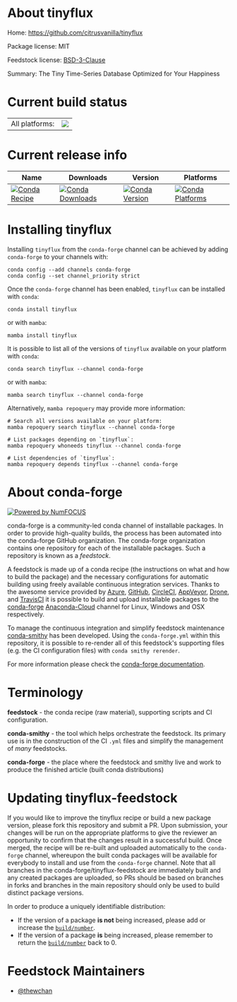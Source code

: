 About tinyflux
==============

Home: https://github.com/citrusvanilla/tinyflux

Package license: MIT

Feedstock license: [BSD-3-Clause](https://github.com/conda-forge/tinyflux-feedstock/blob/main/LICENSE.txt)

Summary: The Tiny Time-Series Database Optimized for Your Happiness

Current build status
====================


<table><tr><td>All platforms:</td>
    <td>
      <a href="https://dev.azure.com/conda-forge/feedstock-builds/_build/latest?definitionId=16797&branchName=main">
        <img src="https://dev.azure.com/conda-forge/feedstock-builds/_apis/build/status/tinyflux-feedstock?branchName=main">
      </a>
    </td>
  </tr>
</table>

Current release info
====================

| Name | Downloads | Version | Platforms |
| --- | --- | --- | --- |
| [![Conda Recipe](https://img.shields.io/badge/recipe-tinyflux-green.svg)](https://anaconda.org/conda-forge/tinyflux) | [![Conda Downloads](https://img.shields.io/conda/dn/conda-forge/tinyflux.svg)](https://anaconda.org/conda-forge/tinyflux) | [![Conda Version](https://img.shields.io/conda/vn/conda-forge/tinyflux.svg)](https://anaconda.org/conda-forge/tinyflux) | [![Conda Platforms](https://img.shields.io/conda/pn/conda-forge/tinyflux.svg)](https://anaconda.org/conda-forge/tinyflux) |

Installing tinyflux
===================

Installing `tinyflux` from the `conda-forge` channel can be achieved by adding `conda-forge` to your channels with:

```
conda config --add channels conda-forge
conda config --set channel_priority strict
```

Once the `conda-forge` channel has been enabled, `tinyflux` can be installed with `conda`:

```
conda install tinyflux
```

or with `mamba`:

```
mamba install tinyflux
```

It is possible to list all of the versions of `tinyflux` available on your platform with `conda`:

```
conda search tinyflux --channel conda-forge
```

or with `mamba`:

```
mamba search tinyflux --channel conda-forge
```

Alternatively, `mamba repoquery` may provide more information:

```
# Search all versions available on your platform:
mamba repoquery search tinyflux --channel conda-forge

# List packages depending on `tinyflux`:
mamba repoquery whoneeds tinyflux --channel conda-forge

# List dependencies of `tinyflux`:
mamba repoquery depends tinyflux --channel conda-forge
```


About conda-forge
=================

[![Powered by
NumFOCUS](https://img.shields.io/badge/powered%20by-NumFOCUS-orange.svg?style=flat&colorA=E1523D&colorB=007D8A)](https://numfocus.org)

conda-forge is a community-led conda channel of installable packages.
In order to provide high-quality builds, the process has been automated into the
conda-forge GitHub organization. The conda-forge organization contains one repository
for each of the installable packages. Such a repository is known as a *feedstock*.

A feedstock is made up of a conda recipe (the instructions on what and how to build
the package) and the necessary configurations for automatic building using freely
available continuous integration services. Thanks to the awesome service provided by
[Azure](https://azure.microsoft.com/en-us/services/devops/), [GitHub](https://github.com/),
[CircleCI](https://circleci.com/), [AppVeyor](https://www.appveyor.com/),
[Drone](https://cloud.drone.io/welcome), and [TravisCI](https://travis-ci.com/)
it is possible to build and upload installable packages to the
[conda-forge](https://anaconda.org/conda-forge) [Anaconda-Cloud](https://anaconda.org/)
channel for Linux, Windows and OSX respectively.

To manage the continuous integration and simplify feedstock maintenance
[conda-smithy](https://github.com/conda-forge/conda-smithy) has been developed.
Using the ``conda-forge.yml`` within this repository, it is possible to re-render all of
this feedstock's supporting files (e.g. the CI configuration files) with ``conda smithy rerender``.

For more information please check the [conda-forge documentation](https://conda-forge.org/docs/).

Terminology
===========

**feedstock** - the conda recipe (raw material), supporting scripts and CI configuration.

**conda-smithy** - the tool which helps orchestrate the feedstock.
                   Its primary use is in the construction of the CI ``.yml`` files
                   and simplify the management of *many* feedstocks.

**conda-forge** - the place where the feedstock and smithy live and work to
                  produce the finished article (built conda distributions)


Updating tinyflux-feedstock
===========================

If you would like to improve the tinyflux recipe or build a new
package version, please fork this repository and submit a PR. Upon submission,
your changes will be run on the appropriate platforms to give the reviewer an
opportunity to confirm that the changes result in a successful build. Once
merged, the recipe will be re-built and uploaded automatically to the
`conda-forge` channel, whereupon the built conda packages will be available for
everybody to install and use from the `conda-forge` channel.
Note that all branches in the conda-forge/tinyflux-feedstock are
immediately built and any created packages are uploaded, so PRs should be based
on branches in forks and branches in the main repository should only be used to
build distinct package versions.

In order to produce a uniquely identifiable distribution:
 * If the version of a package **is not** being increased, please add or increase
   the [``build/number``](https://docs.conda.io/projects/conda-build/en/latest/resources/define-metadata.html#build-number-and-string).
 * If the version of a package **is** being increased, please remember to return
   the [``build/number``](https://docs.conda.io/projects/conda-build/en/latest/resources/define-metadata.html#build-number-and-string)
   back to 0.

Feedstock Maintainers
=====================

* [@thewchan](https://github.com/thewchan/)

